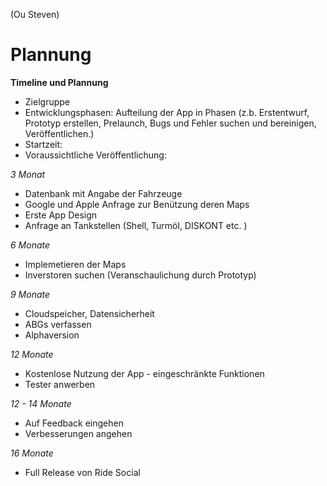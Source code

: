 (Ou Steven)

# Plannung

 **Timeline und Plannung**

+ Zielgruppe
+ Entwicklungsphasen: Aufteilung der App in Phasen (z.b. Erstentwurf, Prototyp erstellen, Prelaunch, Bugs und Fehler suchen und bereinigen, Veröffentlichen.)
+ Startzeit:
+ Voraussichtliche Veröffentlichung:

*3 Monat* 

+ Datenbank mit Angabe der Fahrzeuge
+ Google und Apple Anfrage zur Benützung deren Maps
+ Erste App Design
+ Anfrage an Tankstellen (Shell, Turmöl, DISKONT etc. )

*6 Monate*

+ Implemetieren der Maps
+ Inverstoren suchen (Veranschaulichung durch Prototyp)

*9 Monate*

+ Cloudspeicher, Datensicherheit
+ ABGs verfassen
+ Alphaversion

*12 Monate*

+ Kostenlose Nutzung der App - eingeschränkte Funktionen
+ Tester anwerben

*12 - 14 Monate*

+ Auf Feedback eingehen
+ Verbesserungen angehen

*16 Monate*

+ Full Release von Ride Social

